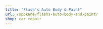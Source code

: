 ```yaml
---
title: "Flash's Auto Body & Paint"
url: /spokane/flashs-auto-body-and-paint/
shop: car repair
---
```

